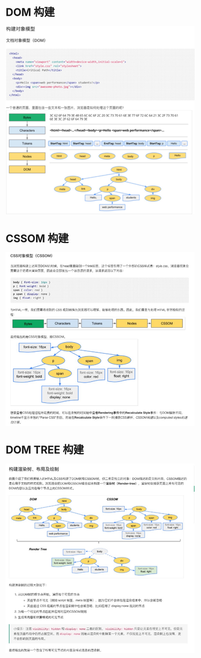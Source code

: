 # DOM 构建
![Alt](./img/process.png)
# CSSOM 构建
![Alt](./img/cssom.png)
# DOM TREE 构建
![Alt](./img/domtree.png)

